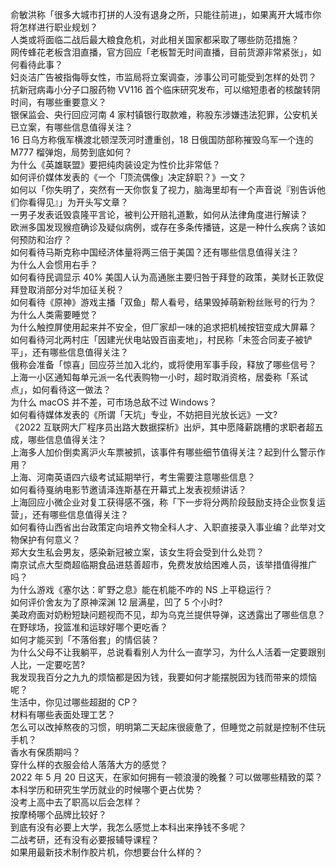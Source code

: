 俞敏洪称「很多大城市打拼的人没有退身之所，只能往前进」，如果离开大城市你将怎样进行职业规划？  
人类或将面临二战后最大粮食危机，对此相关国家都采取了哪些防范措施？  
网传蜂花老板含泪直播，官方回应「老板暂无时间直播，目前货源非常紧张」，如何看待此事？  
妇炎洁广告被指侮辱女性，市监局将立案调查，涉事公司可能受到怎样的处罚？  
抗新冠病毒小分子口服药物 VV116 首个临床研究发布，可以缩短患者的核酸转阴时间，有哪些重要意义？  
银保监会、央行回应河南 4 家村镇银行取款难，称股东涉嫌违法犯罪，公安机关已立案，有哪些信息值得关注？  
16 日乌方称俄军横渡北顿涅茨河时遭重创，18 日俄国防部称摧毁乌军一个连的 M777 榴弹炮，局势到底如何？  
为什么《英雄联盟》要把纯肉装设定为性价比非常低？  
如何评价媒体发表的《一个「顶流偶像」决定辞职？》一文？  
如何以「你失明了，突然有一天你恢复了视力，脑海里却有一个声音说『别告诉他们你看得见』」为开头写文章？  
一男子发表诋毁袁隆平言论，被判公开赔礼道歉，如何从法律角度进行解读？  
欧洲多国发现猴痘确诊及疑似病例，或存在多条传播链，这是一种什么疾病？该如何预防和治疗？  
如何看待马斯克称中国经济体量将两三倍于美国？还有哪些信息值得关注？  
为什么人会惯用右手？  
如何看待民调显示 40% 美国人认为高通胀主要归咎于拜登的政策，美财长正敦促拜登取消部分对华加征关税？  
如何看待《原神》游戏主播「双鱼」帮人看号，结果毁掉萌新粉丝账号的行为？  
为什么人类需要睡觉？  
为什么触控屏使用起来并不安全，但厂家却一味的追求把机械按钮变成大屏幕？  
如何看待河北两村庄「因建光伏电站毁百亩麦地」，村民称「未签合同麦子被铲平」，还有哪些信息值得关注？  
俄称会准备「惊喜」回应芬兰加入北约，或将使用军事手段，释放了哪些信号？  
上海一小区通知每单元派一名代表购物一小时，超时取消资格，居委称「系试点」，如何看待这一做法？  
为什么 macOS 并不差，可市场总敌不过 Windows？  
如何看待媒体发表的《所谓「天坑」专业，不妨把目光放长远》一文?  
《2022 互联网大厂程序员出路大数据探析》出炉，其中愿降薪跳槽的求职者超五成，哪些信息值得关注？  
上海多人加价倒卖离沪火车票被抓，该事件有哪些细节值得关注？起到什么警示作用？  
上海、河南英语四六级考试延期举行，考生需要注意哪些信息？  
如何看待戛纳电影节邀请泽连斯基在开幕式上发表视频讲话？  
上海回应小微企业对复工获得感不强，称「下一步将分两阶段鼓励支持企业恢复运营」，还有哪些信息值得关注？  
如何看待山西省出台政策定向培养文物全科人才、入职直接录入事业编？此举对文物保护有何意义？  
郑大女生私会男友，感染新冠被立案，该女生将会受到什么处罚？  
南京试点大型商超临期食品进慈善超市，免费发放给困难人员，该举措值得推广吗？  
为什么游戏《塞尔达：旷野之息》能在机能不咋的 NS 上平稳运行？  
如何评价舍友为了原神深渊 12 层满星，凹了 5 个小时?  
美政府面对奶粉短缺问题视而不见，却为乌克兰提供导弹，这透露出了哪些信息？  
在野球场，投篮准和运球好哪个更吃香？  
如何才能买到「不落俗套」的情侣装？  
为什么父母不让我躺平，总说看看别人为什么一直学习，为什么人活着一定要跟别人比，一定要吃苦?  
我发现我百分之九九的烦恼都是因为钱，我要如何才能摆脱因为钱而带来的烦恼呢？  
生活中，你见过哪些超甜的 CP？  
材料有哪些表面处理工艺？  
怎么可以改掉熬夜的习惯，明明第二天起床很疲惫了，但睡觉之前就是控制不住玩手机？  
香水有保质期吗？  
穿什么样的衣服会给人落落大方的感觉？  
2022 年 5 月 20 日这天，在家如何拥有一顿浪漫的晚餐？可以做哪些精致的菜？  
本科学历和研究生学历就业的时候哪个更占优势？  
没考上高中去了职高以后会怎样？  
按摩椅哪个品牌比较好？  
到底有没有必要上大学，我怎么感觉上本科出来挣钱不多呢？  
二战考研，还有没有必要报辅导课程？  
如果用最新技术制作胶片机，你想要台什么样的？  
